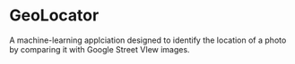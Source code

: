 # GeoLocator
 A machine-learning applciation designed to identify the location of a photo by comparing it with Google Street VIew images.
